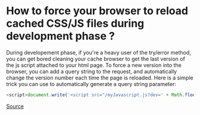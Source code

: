 # How to force your browser to reload cached CSS/JS files during development phase ?

During developement phase, if you're a heavy user of the try/error method, you can get bored cleaning your cache browser to get the last version of the js script attached to your html page. To force a new version into the browser, you can add a query string to the request, and automatically change the version number each time the page is reloaded. Here is a simple trick you can use to automatically generate a query string parameter:

```javascript
<script>document.write('<script src="/myJavascript.js?dev=' + Math.floor(Math.random() * 100) + '"\><\/script>');</script>
```
[Source](https://stackoverflow.com/questions/118884/how-to-force-the-browser-to-reload-cached-css-js-files)
